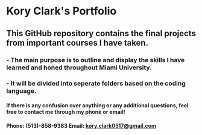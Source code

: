 # Kory Clark's Portfolio

## This GitHub repository contains the final projects from important courses I have taken.

### - The main purpose is to outline and display the skills I have learned and honed throughout Miami University. 
### - It will be divided into seperate folders based on the coding language.

#### If there is any confusion over anything or any additional questions, feel free to contact me through my phone or email!
#### Phone: (513)-858-9383 Email: kory.clark0517@gmail.com
